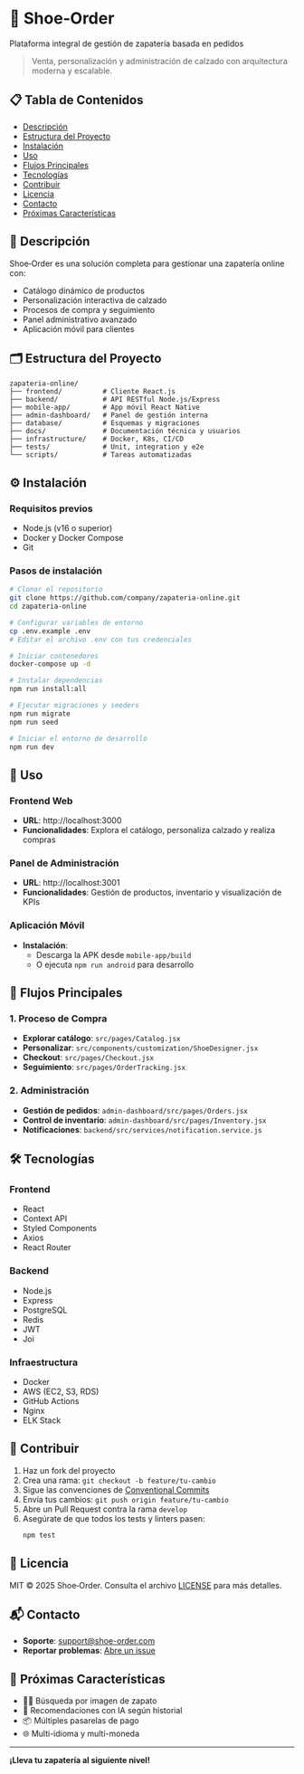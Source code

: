 # 🚀 Shoe‑Order

Plataforma integral de gestión de zapatería basada en pedidos

> Venta, personalización y administración de calzado con arquitectura moderna y escalable.

## 📋 Tabla de Contenidos

- [Descripción](#-descripción)
- [Estructura del Proyecto](#-estructura-del-proyecto)
- [Instalación](#-instalación)
- [Uso](#-uso)
- [Flujos Principales](#-flujos-principales)
- [Tecnologías](#-tecnologías)
- [Contribuir](#-contribuir)
- [Licencia](#-licencia)
- [Contacto](#-contacto)
- [Próximas Características](#-próximas-características)

## 📖 Descripción

Shoe‑Order es una solución completa para gestionar una zapatería online con:
- Catálogo dinámico de productos
- Personalización interactiva de calzado
- Procesos de compra y seguimiento
- Panel administrativo avanzado
- Aplicación móvil para clientes

## 🗂 Estructura del Proyecto

```
zapateria-online/
├── frontend/          # Cliente React.js 
├── backend/           # API RESTful Node.js/Express
├── mobile-app/        # App móvil React Native
├── admin-dashboard/   # Panel de gestión interna
├── database/          # Esquemas y migraciones
├── docs/              # Documentación técnica y usuarios
├── infrastructure/    # Docker, K8s, CI/CD
├── tests/             # Unit, integration y e2e
└── scripts/           # Tareas automatizadas
```
## ⚙️ Instalación

### Requisitos previos
- Node.js (v16 o superior)
- Docker y Docker Compose
- Git

### Pasos de instalación

```bash
# Clonar el repositorio
git clone https://github.com/company/zapateria-online.git
cd zapateria-online

# Configurar variables de entorno
cp .env.example .env
# Editar el archivo .env con tus credenciales

# Iniciar contenedores
docker-compose up -d

# Instalar dependencias
npm run install:all

# Ejecutar migraciones y seeders
npm run migrate
npm run seed

# Iniciar el entorno de desarrollo
npm run dev
```
## 🚀 Uso

### Frontend Web
- **URL**: http://localhost:3000
- **Funcionalidades**: Explora el catálogo, personaliza calzado y realiza compras

### Panel de Administración
- **URL**: http://localhost:3001
- **Funcionalidades**: Gestión de productos, inventario y visualización de KPIs

### Aplicación Móvil
- **Instalación**: 
  - Descarga la APK desde `mobile-app/build`
  - O ejecuta `npm run android` para desarrollo

## 🔄 Flujos Principales

### 1. Proceso de Compra
- **Explorar catálogo**: `src/pages/Catalog.jsx`
- **Personalizar**: `src/components/customization/ShoeDesigner.jsx`
- **Checkout**: `src/pages/Checkout.jsx`
- **Seguimiento**: `src/pages/OrderTracking.jsx`

### 2. Administración
- **Gestión de pedidos**: `admin-dashboard/src/pages/Orders.jsx`
- **Control de inventario**: `admin-dashboard/src/pages/Inventory.jsx`
- **Notificaciones**: `backend/src/services/notification.service.js`

## 🛠 Tecnologías

### Frontend
- React
- Context API
- Styled Components
- Axios
- React Router

### Backend
- Node.js
- Express
- PostgreSQL
- Redis
- JWT
- Joi

### Infraestructura
- Docker
- AWS (EC2, S3, RDS)
- GitHub Actions
- Nginx
- ELK Stack

## 🤝 Contribuir

1. Haz un fork del proyecto
2. Crea una rama: `git checkout -b feature/tu-cambio`
3. Sigue las convenciones de [Conventional Commits](https://www.conventionalcommits.org/)
4. Envía tus cambios: `git push origin feature/tu-cambio`
5. Abre un Pull Request contra la rama `develop`
6. Asegúrate de que todos los tests y linters pasen:
   ```bash
   npm test
   ```

## 📜 Licencia

MIT © 2025 Shoe‑Order. Consulta el archivo [LICENSE](LICENSE) para más detalles.

## 📬 Contacto

- **Soporte**: [support@shoe-order.com](mailto:support@shoe-order.com)
- **Reportar problemas**: [Abre un issue](https://github.com/company/zapateria-online/issues)

## 🌱 Próximas Características

- 🕵️‍♂️ Búsqueda por imagen de zapato
- 🤖 Recomendaciones con IA según historial
- 📦 Múltiples pasarelas de pago
- 🌐 Multi-idioma y multi-moneda

---

**¡Lleva tu zapatería al siguiente nivel!**